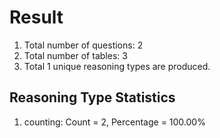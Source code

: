 # Result<br/>
1. Total number of questions: 2<br/>
2. Total number of tables: 3<br/>
3. Total 1 unique reasoning types are produced.<br/>
## **Reasoning Type Statistics**<br/>
1. counting: Count = 2, Percentage = 100.00%<br/>
